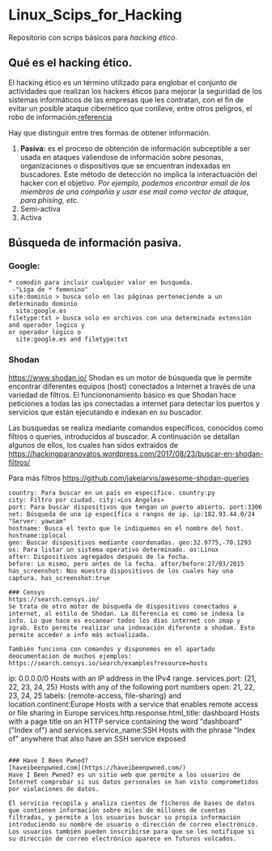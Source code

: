 # Linux_Scips_for_Hacking
Repositorio con scrips básicos para *hacking ético*.


## Qué es el hacking ético.

El hacking ético es un término utilizado para englobar el conjunto de actividades que realizan los hackers éticos para mejorar la seguridad de los sistemas informáticos de las empresas que les contratan, con el fin de evitar un posible ataque cibernético que conlleve, entre otros peligros, el robo de información.[referencia](https://www.obicex.es/blog/aprende-con-obicex/que-significa-ser-un-hacker-etico#:~:text=El%20hacking%20%C3%A9tico%20es%20un,peligros%2C%20el%20robo%20de%20informaci%C3%B3n)


Hay que distinguir entre tres formas de obtener información.
1. **Pasiva:** es el proceso de obtención de información subceptible a ser usada en ataques valiendose de información sobre pesonas, organizaciones o dispositivos que se encuentran indexadas en buscadores. Este método de detección no implica la interactuación del hacker con el objetivo. *Por ejemplo, podemos encontrar email de los miembros de una compañía y usar ese mail como vector de ataque, para phising, etc.*
2. Semi-activa
3. Activa

## Búsqueda de información pasiva.
### Google:
```
* comodin para incluir cualquier valor en busqueda.	
 -"Liga de * femenino"
site:dominio > busca solo en las páginas perteneciende a un determinado dominio
  site:google.es
filetype:txt > busca solo en archivos con una determinada extensión
and operador logico y
or operador lógico o
  site:google.es and filetype:txt

```
### Shodan
https://www.shodan.io/
Shodan es un motor de búsqueda que le permite encontrar diferentes equipos (host) conectados a Internet a través de una variedad de filtros. El funciononamiento básico es que Shodan hace peticiones a todas las ips conectadas a internet para detectar los puertos y servicios que están ejecutando e indexan en su buscador. 

Las busquedas se realiza mediante comandos específicos, conocidos como filtros o queries, introducidos al buscador. A continuación se detallan algunos de ellos, los cuales han sidos extraidos de https://hackingparanovatos.wordpress.com/2017/08/23/buscar-en-shodan-filtros/

Para más filtros https://github.com/jakejarvis/awesome-shodan-queries
```
country: Para buscar en un país en específico. country:py
city: Filtro por ciudad. city:»Los Angeles»
port: Para buscar dispositivos que tengan un puerto abierto. port:3306
net: Búsqueda de una ip específica o rangos de ip. ip:182.93.44.0/24
"Server: yawcam" 
hostname: Busca el texto que le indiquemos en el nombre del host. hostname:iplocal
geo: Buscar dispositivos mediante coordenadas. geo:32.9775,-70.1293
os: Para listar un sistema operativo determinado. os:Linux
after: Dispositivos agregados después de la fecha.
before: Lo mismo, pero antes de la fecha. after/before:27/03/2015
has_screenshot: Nos muestra dispositivos de los cuales hay una captura. has_screenshot:true

### Censys
https://search.censys.io/
Se trata de otro motor de búsqueda de dispositivos conectados a internet, al estilo de Shodan. La diferencia es como se indexa la info. Lo que hace es escanear todos los dias internet con zmap y zgrab. Esto permite realizar una indexación diferente a shodam. Esto permite acceder a info más actualizada.

También funciona con comandos y disponemos en el apartado deocumentacion de muchos ejemplos: https://search.censys.io/search/examples?resource=hosts 

```
ip: 0.0.0.0/0 Hosts with an IP address in the IPv4 range.
services.port: {21, 22, 23, 24, 25} Hosts with any of the following port numbers open: 21, 22, 23, 24, 25
labels: {remote-access, file-sharing} and location.continent:Europe  Hosts with a service that enables remote access or file sharing in Europe
services.http.response.html_title: dashboard Hosts with a page title on an HTTP service containing the word "dashboard"
("Index of") and services.service_name:SSH Hosts with the phrase "Index of" anywhere that also have an SSH service exposed
```

### Have I Been Pwned?
[haveibeenpwned.com](https://haveibeenpwned.com/)
Have I Been Pwned? es un sitio web que permite a los usuarios de Internet comprobar si sus datos personales se han visto comprometidos por violaciones de datos.

El servicio recopila y analiza cientos de ficheros de bases de datos que contienen información sobre miles de millones de cuentas filtradas, y permite a los usuarios buscar su propia información introduciendo su nombre de usuario o dirección de correo electrónico. Los usuarios también pueden inscribirse para que se les notifique si su dirección de correo electrónico aparece en futuros volcados. 
